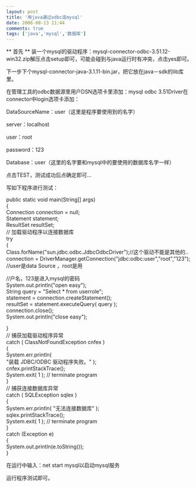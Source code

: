 ```yaml
---
layout: post
title: '用java通过odbc连mysql'
date: 2006-08-13 11:44
comments: true
tags: ['java','mysql','数据库']
---
```


** 首先  ** 装一个mysql的驱动程序：mysql-connector-odbc-3.51.12-win32.zip解压点击setup即可，可能会碰到与java运行时有冲突，点击yes即可。 

下一步下个mysql-connector-java-3.1.11-bin.jar，把它放在java－sdk的lib库里。

在管理工具的odbc数据源里用户DSN选项卡里添加：mysql odbc 3.51Driver在connector中login选项卡添加：

DataSourceName：user（这里是程序要使用到的名字）

server：localhost

user：root

password：123

Database：user（这里的名字要和mysql中的要使用的数据库名字一样）

点击TEST，测试成功后点确定即可...

写如下程序进行测试：

public static void main(String[] args)  
{  
Connection connection = null;  
Statement statement;  
ResultSet resultSet;  
// 加载驱动程序以连接数据库  
try  
{  
Class.forName("sun.jdbc.odbc.JdbcOdbcDriver");//这个驱动不能是其他的..  
connection = DriverManager.getConnection("jdbc:odbc:user","root","123");
//user是data Source ，root是用

//户名，123是进入mysql的密码  
System.out.println("open easy");  
String query = "Select * from userrole";  
statement = connection.createStatement();  
resultSet = statement.executeQuery( query );  
connection.close();  
System.out.println("close easy");  
  
}  
// 捕获加载驱动程序异常  
catch ( ClassNotFoundException cnfex )  
{  
System.err.println(  
"装载 JDBC/ODBC 驱动程序失败。" );  
cnfex.printStackTrace();  
System.exit( 1 ); // terminate program  
}  
// 捕获连接数据库异常  
catch ( SQLException sqlex )  
{  
System.err.println( "无法连接数据库" );  
sqlex.printStackTrace();  
System.exit( 1 ); // terminate program  
}  
catch (Exception e)  
{  
System.out.println(e.toString());  
}

在运行中输入：net start mysql以启动mysql服务

运行程序测试即可。

